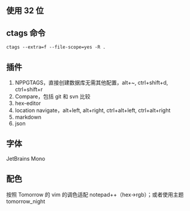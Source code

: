 ## 使用 32 位

## ctags 命令

`ctags --extra=f --file-scope=yes -R .`

## 插件

1. NPPGTAGS，直接创建数据库无需其他配置，alt+~, ctrl+shift+d, ctrl+shift+r
2. Compare，包括 git 和 svn 比较
3. hex-editor
4. location navigate，alt+left, alt+right, ctrl+alt+left, ctrl+alt+right
5. markdown
6. json

## 字体

JetBrains Mono

## 配色

按照 Tomorrow 的 vim 的调色适配 notepad++（hex->rgb）；或者使用主题 tomorrow_night